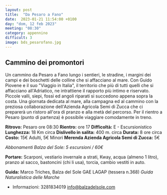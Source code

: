 ```yaml
---
layout: post
title:  "Da Pesaro a Fano"
date:  2023-01-21 11:54:00 +0100
day: "dom, 12 feb 2023"
meeting: "08:30"
category: appennino 
difficult: 3
image: bds_pesarofano.jpg
---
```


## Cammino dei promontori

Un cammino da Pesaro a Fano lungo i sentieri, le stradine, i margini dei campi e dei boschetti delle colline che si affacciano al mare. Con Guido Piovene e il suo "Viaggio in Italia", il territorio che più di tutti quelli che si affacciano all'Adriatico, ne intrattiene il rapporto più intimo e riservato.
Piccole valli, siepi, fossi ed angoli riparati si succedono appena sopra la costa.
Una giornata dedicata al mare, alla campagna ed al cammino con la preziosa collaborazione dell'Azienda Agricola Semi di Zucca che ci preparerà un ristoro all'ora di pranzo e alla metà del percorso.
Per il rientro a Pesaro (punto di partenza) è possibile viaggiare comodamente in treno.

**Ritrovo:** Pesaro ore 08:30
**Rientro:** ore 17 
**Difficoltà:** E - Escursionistico
**Lunghezza:** 18 Km circa
**Dislivello in salita:** 400 m. circa
**Durata:** 8 ore circa
**Costo:** 15€ Adulti, 5€ Minori
**Merenda Azienda Agricola Semi di Zucca:** 5€ 

*Abbonamenti Balza del Sole: 5 escursioni / 60€*

**Portare:** Scarponi, vestiario invernale a strati, Kway, acqua (almeno 1 litro), pranzo al sacco, bastoncini (chi li usa), torcia, cambio vestiti in auto.

**Guida:** Marco Triches, Balza del Sole GAE LAGAP (tessera n.368)
*Guida Naturalistica delle Marche*
+ Informazioni: 3281834019    info@balzadelsole.com
